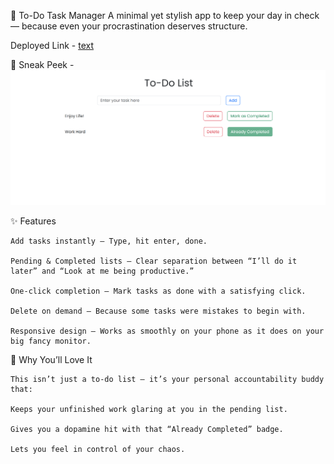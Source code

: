 📝 To-Do Task Manager
A minimal yet stylish app to keep your day in check — because even your procrastination deserves structure.

Deployed Link - [text]()

📸 Sneak Peek - ![alt text](image.png)

✨ Features

    Add tasks instantly — Type, hit enter, done.

    Pending & Completed lists — Clear separation between “I’ll do it later” and “Look at me being productive.”

    One-click completion — Mark tasks as done with a satisfying click.

    Delete on demand — Because some tasks were mistakes to begin with.

    Responsive design — Works as smoothly on your phone as it does on your big fancy monitor.

🎯 Why You’ll Love It

    This isn’t just a to-do list — it’s your personal accountability buddy that:

    Keeps your unfinished work glaring at you in the pending list.

    Gives you a dopamine hit with that “Already Completed” badge.

    Lets you feel in control of your chaos.
